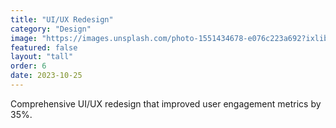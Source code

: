 ```yaml
---
title: "UI/UX Redesign"
category: "Design"
image: "https://images.unsplash.com/photo-1551434678-e076c223a692?ixlib=rb-4.0.3&ixid=M3wxMjA3fDB8MHxwaG90by1wYWdlfHx8fGVufDB8fHx8fA%3D%3D&auto=format&fit=crop&w=800&q=80"
featured: false
layout: "tall"
order: 6
date: 2023-10-25
---
```


Comprehensive UI/UX redesign that improved user engagement metrics by 35%.
